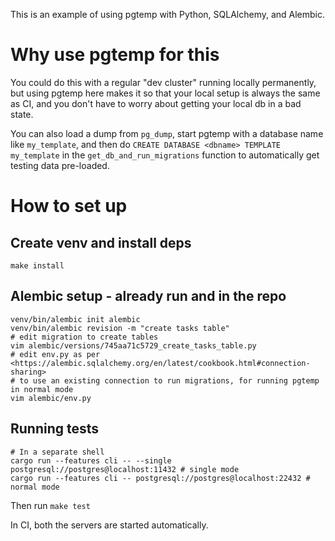This is an example of using pgtemp with Python, SQLAlchemy, and Alembic.

# Why use pgtemp for this
You could do this with a regular "dev cluster" running locally permanently, but using pgtemp here makes it so that your local setup is always the same as CI, and you don't have to worry about getting your local db in a bad state.

You can also load a dump from `pg_dump`, start pgtemp with a database name like `my_template`, and then do `CREATE DATABASE <dbname> TEMPLATE my_template` in the `get_db_and_run_migrations` function to automatically get testing data pre-loaded.

# How to set up

## Create venv and install deps
`make install`

## Alembic setup - already run and in the repo
```
venv/bin/alembic init alembic
venv/bin/alembic revision -m "create tasks table"
# edit migration to create tables
vim alembic/versions/745aa71c5729_create_tasks_table.py
# edit env.py as per <https://alembic.sqlalchemy.org/en/latest/cookbook.html#connection-sharing>
# to use an existing connection to run migrations, for running pgtemp in normal mode
vim alembic/env.py
```

## Running tests
```
# In a separate shell
cargo run --features cli -- --single postgresql://postgres@localhost:11432 # single mode
cargo run --features cli -- postgresql://postgres@localhost:22432 # normal mode
```
Then run `make test`

In CI, both the servers are started automatically.
